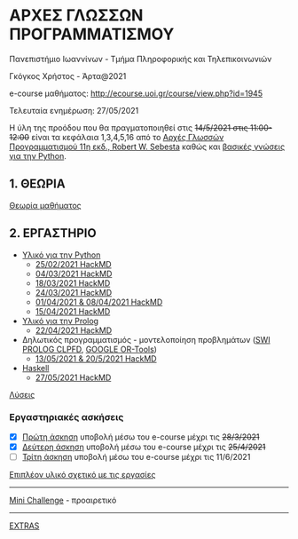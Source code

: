 # ΑΡΧΕΣ ΓΛΩΣΣΩΝ ΠΡΟΓΡΑΜΜΑΤΙΣΜΟΥ

Πανεπιστήμιο Ιωαννίνων - Τμήμα Πληροφορικής και Τηλεπικοινωνιών

Γκόγκος Χρήστος - Άρτα@2021

e-course μαθήματος: <http://ecourse.uoi.gr/course/view.php?id=1945>

Τελευταία ενημέρωση: 27/05/2021

Η ύλη της προόδου που θα πραγματοποιηθεί στις ~~14/5/2021 στις 11:00-12:00~~ είναι τα κεφάλαια 1,3,4,5,16 από το [Αρχές Γλωσσών Προγραμματισμού 11η εκδ., Robert W. Sebesta](https://www.mgiurdas.gr/biblia/arhes-glosson-programmatismoy-11i-ekdosi) καθώς και [βασικές γνώσεις για την Python](./pl/python/index.md).

<!-- Η ύλη της τελικής εξέτασης που θα πραγματοποιηθεί στις 24/6/2021 στις 11:00-13:00 είναι [τα κεφάλαια 1,3,4,5,9,15,16](./YLH_CPL.md) από το [Αρχές Γλωσσών Προγραμματισμού 11η εκδ., Robert W. Sebesta](https://www.mgiurdas.gr/biblia/arhes-glosson-programmatismoy-11i-ekdosi) καθώς και οι [βασικές γνώσεις για την Python](./pl/python/index.md). -->


## 1. ΘΕΩΡΙΑ

[Θεωρία μαθήματος](./theory.md)

## 2. ΕΡΓΑΣΤΗΡΙΟ

* [Υλικό για την Python](./pl/python/index.md) 
  * [25/02/2021 HackMD](https://hackmd.io/@cgogos/SkGKYH9Z_)
  * [04/03/2021 HackMD](https://hackmd.io/@cgogos/rySJ2Rcfd)
  * [18/03/2021 HackMD](https://hackmd.io/@cgogos/rkZ11fHmd)
  * [24/03/2021 HackMD](https://hackmd.io/@cgogos/S1EzDb6XO)
  * [01/04/2021 & 08/04/2021 HackMD](https://hackmd.io/@cgogos/ryNl-xTEd)
  * [15/04/2021 ΗackMD](https://hackmd.io/@cgogos/SyFOuha8O)
* [Υλικό για την Prolog](./pl/prolog/index.md)
  * [22/04/2021 HackMD](https://hackmd.io/@cgogos/SyojDoELu)
* Δηλωτικός προγραμματισμός - μοντελοποίηση προβλημάτων ([SWI PROLOG CLPFD](https://www.swi-prolog.org/man/clpfd.html), [GOOGLE OR-Tools](./tools/ortools/index.md))
  * [13/05/2021 & 20/5/2021 HackMD](https://hackmd.io/@cgogos/Byie_58_d)
* [Haskell](./pl/haskell/index.md)
  * [27/05/2021 HackMD](https://hackmd.io/@cgogos/ByTU9KjKd)

[Λύσεις](./sols.md)

### Εργαστηριακές ασκήσεις

- [x] [Πρώτη άσκηση](./resources/agp_assignment20210225.pdf) υποβολή μέσω του e-course μέχρι τις ~~28/3/2021~~
- [x] [Δεύτερη άσκηση](./resources/agp_assignment20210329.pdf) υποβολή μέσω του e-course μέχρι τις ~~25/4/2021~~
- [ ] [Τρίτη άσκηση](./resources/agp_assignment20210515.pdf) υποβολή μέσω του e-course μέχρι τις 11/6/2021
   
[Επιπλέον υλικό σχετικό με τις εργασίες](./assignments/index.md)

---

[Mini Challenge](./challenge/index.md) - προαιρετικό

---

[EXTRAS](./EXTRAS.md)